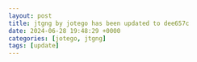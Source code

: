 ```yaml
---
layout: post
title: jtgng by jotego has been updated to dee657c
date: 2024-06-28 19:48:29 +0000
categories: [jotego, jtgng]
tags: [update]
---
```


